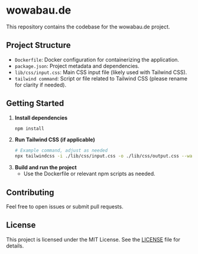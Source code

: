 # wowabau.de

This repository contains the codebase for the wowabau.de project.

## Project Structure

- `Dockerfile`: Docker configuration for containerizing the application.
- `package.json`: Project metadata and dependencies.
- `lib/css/input.css`: Main CSS input file (likely used with Tailwind CSS).
- `tailwind command`: Script or file related to Tailwind CSS (please rename for clarity if needed).

## Getting Started

1. **Install dependencies**
   ```bash
   npm install
   ```
2. **Run Tailwind CSS (if applicable)**
   ```bash
   # Example command, adjust as needed
   npx tailwindcss -i ./lib/css/input.css -o ./lib/css/output.css --watch
   ```
3. **Build and run the project**
   - Use the Dockerfile or relevant npm scripts as needed.

## Contributing

Feel free to open issues or submit pull requests.

## License

This project is licensed under the MIT License. See the [LICENSE](LICENSE) file for details.

